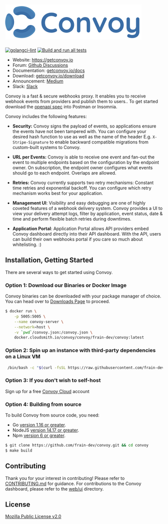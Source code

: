 ![convoy image](./convoy-logo.svg)
=========
[![golangci-lint](https://github.com/frain-dev/convoy/actions/workflows/linter.yml/badge.svg)](https://github.com/frain-dev/convoy/actions/workflows/linter.yml)
[![Build and run all tests](https://github.com/frain-dev/convoy/actions/workflows/go.yml/badge.svg)](https://github.com/frain-dev/convoy/actions/workflows/go.yml)
- Website: https://getconvoy.io
- Forum: [Github Discussions](https://github.com/frain-dev/convoy/discussions)
- Documentation: [getconvoy.io/docs](https://getconvoy.io/docs)
- Download: [getconvoy.io/download](https://getconvoy.io/download)
- Announcement: [Medium](https://medium.com/frain-technologies/tagged/convoy)
- Slack: [Slack](https://join.slack.com/t/convoy-community/shared_invite/zt-xiuuoj0m-yPp~ylfYMCV9s038QL0IUQ)


Convoy is a fast & secure webhooks proxy. It enables you to receive webhook events from providers and publish them to users.. To get started download the [openapi spec](https://github.com/frain-dev/convoy/blob/main/docs/v3/openapi3.yaml) into Postman or Insomnia.

Convoy includes the following features:

- **Security:** Convoy signs the payload of events, so applications ensure the events have not been tampered with. You can configure your desired hash function to use as well as the name of the header E.g. `X-Stripe-Signature` to enable backward compatible migrations from custom-built systems to Convoy.

- **URL per Events:** Convoy is able to receive one event and fan-out the event to multiple endpoints based on the configuration by the endpoint owner. On subscription, the endpoint owner configures what events should go to each endpoint. Overlaps are allowed.

- **Retries:** Convoy currently supports two retry mechanisms: Constant time retries and exponential backoff. You can configure which retry mechanism works best for your application.

- **Management UI**: Visibility and easy debugging are one of highly coveted features of a webhook delivery system. Convoy provides a UI to view your delivery attempt logs, filter by application, event status, date & time and perform flexible batch retries during downtimes.

- **Application Portal**: Application Portal allows API providers embed Convoy dashboard directly into their API dashboard. With the API, users can build their own webhooks portal if you care so much about whitelisting. :)

## Installation, Getting Started
There are several ways to get started using Convoy.

### Option 1: Download our Binaries or Docker Image
Convoy binaries can be downloaded with your package manager of choice. You can head over to [Downloads Page](https://getconvoy.io/download) to proceed.

```bash
$ docker run \
	-p 5005:5005 \
	--name convoy-server \
    --network=host \
	-v `pwd`/convoy.json:/convoy.json \
	docker.cloudsmith.io/convoy/convoy/frain-dev/convoy:latest
```

### Option 2: Spin up an instance with third-party dependencies on a Linux VM
```bash
 /bin/bash -c "$(curl -fsSL https://raw.githubusercontent.com/frain-dev/convoy/main/deploy/vm-deploy.sh)"
```

### Option 3: If you don't wish to self-host
Sign up for a free [Convoy Cloud](https://dashboard.getconvoy.io/signup) account 


### Option 4: Building from source
To build Convoy from source code, you need:
* Go [version 1.16 or greater](https://golang.org/doc/install).
* NodeJS [version 14.17 or greater](https://nodejs.org).
* Npm [version 6 or greater](https://npmjs.com).

```bash
$ git clone https://github.com/frain-dev/convoy.git && cd convoy
$ make build
```

## Contributing
Thank you for your interest in contributing! Please refer to [CONTRIBUTING.md](https://github.com/frain-dev/convoy/blob/main/CONTRIBUTING.md) for guidance. For contributions to the Convoy dashboard, please refer to the [web/ui](https://github.com/frain-dev/convoy/tree/main/web/ui) directory.

## License
[Mozilla Public License v2.0](https://github.com/frain-dev/convoy/blob/main/LICENSE)

